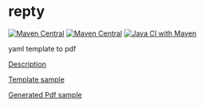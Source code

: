 repty
=================

[![Maven Central](https://img.shields.io/maven-central/v/com.uchicom/repty.svg)](http://search.maven.org/#search|ga|1|com.uchicom.repty)
[![Maven Central](https://img.shields.io/github/license/uchicom/repty.svg)](http://www.apache.org/licenses/LICENSE-2.0.txt)
[![Java CI with Maven](https://github.com/uchicom/repty/actions/workflows/maven.yml/badge.svg)](https://github.com/uchicom/repty/actions/workflows/maven.yml)

yaml template to pdf

[Description](https://github.com/uchicom/repty/wiki)

[Template sample](https://github.com/uchicom/repty/blob/master/src/test/resources/template.yaml)

[Generated Pdf sample](https://github.com/uchicom/repty/blob/master/result/0sample.pdf)
